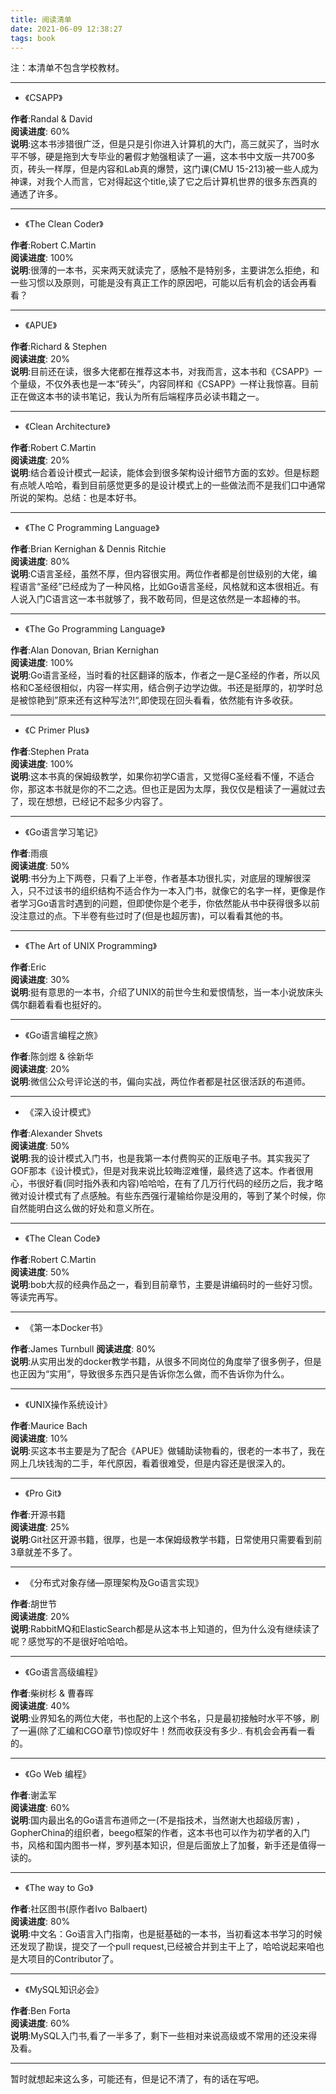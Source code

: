 ```yaml
---
title: 阅读清单
date: 2021-06-09 12:38:27
tags: book
---
```


注：本清单不包含学校教材。  

---
 - 《CSAPP》  
 
**作者**:Randal & David  
**阅读进度**: 60%  
**说明**:这本书涉猎很广泛，但是只是引你进入计算机的大门，高三就买了，当时水平不够，硬是拖到大专毕业的暑假才勉强粗读了一遍，这本书中文版一共700多页，砖头一样厚，但是内容和Lab真的爆赞，这门课(CMU 15-213)被一些人成为神课，对我个人而言，它对得起这个title,读了它之后计算机世界的很多东西真的通透了许多。

---
 - 《The Clean Coder》  
 
**作者**:Robert C.Martin  
**阅读进度**: 100%  
**说明**:很薄的一本书，买来两天就读完了，感触不是特别多，主要讲怎么拒绝，和一些习惯以及原则，可能是没有真正工作的原因吧，可能以后有机会的话会再看看？

---
- 《APUE》  

**作者**:Richard & Stephen   
**阅读进度**: 20%  
**说明**:目前还在读，很多大佬都在推荐这本书，对我而言，这本书和《CSAPP》一个量级，不仅外表也是一本“砖头”，内容同样和《CSAPP》一样让我惊喜。目前正在做这本书的读书笔记，我认为所有后端程序员必读书籍之一。

---
- 《Clean Architecture》  

**作者**:Robert C.Martin   
**阅读进度**: 20%  
**说明**:结合着设计模式一起读，能体会到很多架构设计细节方面的玄妙。但是标题有点唬人哈哈，看到目前感觉更多的是设计模式上的一些做法而不是我们口中通常所说的架构。总结：也是本好书。

---
- 《The C Programming Language》  

**作者**:Brian Kernighan & Dennis Ritchie  
**阅读进度**: 80%  
**说明**:C语言圣经，虽然不厚，但内容很实用。两位作者都是创世级别的大佬，编程语言“圣经”已经成为了一种风格，比如Go语言圣经，风格就和这本很相近。有人说入门C语言这一本书就够了，我不敢苟同，但是这依然是一本超棒的书。

---

- 《The Go Programming Language》  

**作者**:Alan Donovan, Brian Kernighan   
**阅读进度**: 100%  
**说明**:Go语言圣经，当时看的社区翻译的版本，作者之一是C圣经的作者，所以风格和C圣经很相似，内容一样实用，结合例子边学边做。书还是挺厚的，初学时总是被惊艳到”原来还有这种写法?!“,即使现在回头看看，依然能有许多收获。

---  

- 《C Primer Plus》  

**作者**:Stephen Prata   
**阅读进度**: 100%  
**说明**:这本书真的保姆级教学，如果你初学C语言，又觉得C圣经看不懂，不适合你，那这本书就是你的不二之选。但也正是因为太厚，我仅仅是粗读了一遍就过去了，现在想想，已经记不起多少内容了。

---
- 《Go语言学习笔记》  

**作者**:雨痕  
**阅读进度**: 50%  
**说明**:书分为上下两卷，只看了上半卷，作者基本功很扎实，对底层的理解很深入，只不过该书的组织结构不适合作为一本入门书，就像它的名字一样，更像是作者学习Go语言时遇到的问题，但即使你是个老手，你依然能从书中获得很多以前没注意过的点。下半卷有些过时了(但是也超厉害)，可以看看其他的书。  

---
- 《The Art of UNIX Programming》  

**作者**:Eric  
**阅读进度**: 30%  
**说明**:挺有意思的一本书，介绍了UNIX的前世今生和爱恨情愁，当一本小说放床头偶尔翻着看看也挺好的。  

---
- 《Go语言编程之旅》  

**作者**:陈剑煜 & 徐新华  
**阅读进度**: 20%  
**说明**:微信公众号评论送的书，偏向实战，两位作者都是社区很活跃的布道师。  

---
- 《深入设计模式》  

**作者**:Alexander Shvets  
**阅读进度**: 50%  
**说明**:我的设计模式入门书，也是我第一本付费购买的正版电子书。其实我买了GOF那本《设计模式》，但是对我来说比较晦涩难懂，最终选了这本。作者很用心，书很好看(同时指外表和内容)哈哈哈，在有了几万行代码的经历之后，我才略微对设计模式有了点感触。有些东西强行灌输给你是没用的，等到了某个时候，你自然能明白这么做的好处和意义所在。

---
- 《The Clean Code》

**作者**:Robert C.Martin  
**阅读进度**: 50%  
**说明**:bob大叔的经典作品之一，看到目前章节，主要是讲编码时的一些好习惯。等读完再写。

---
- 《第一本Docker书》

**作者**:James Turnbull
**阅读进度**: 80%  
**说明**:从实用出发的docker教学书籍，从很多不同岗位的角度举了很多例子，但是也正因为“实用”，导致很多东西只是告诉你怎么做，而不告诉你为什么。

---
- 《UNIX操作系统设计》

**作者**:Maurice Bach  
**阅读进度**: 10%  
**说明**:买这本书主要是为了配合《APUE》做辅助读物看的，很老的一本书了，我在网上几块钱淘的二手，年代原因，看着很难受，但是内容还是很深入的。  

---
- 《Pro Git》

**作者**:开源书籍  
**阅读进度**: 25%  
**说明**:Git社区开源书籍，很厚，也是一本保姆级教学书籍，日常使用只需要看到前3章就差不多了。  

---
- 《分布式对象存储—原理架构及Go语言实现》

**作者**:胡世节  
**阅读进度**: 20%  
**说明**:RabbitMQ和ElasticSearch都是从这本书上知道的，但为什么没有继续读了呢？感觉写的不是很好哈哈哈。  

---
- 《Go语言高级编程》

**作者**:柴树杉 & 曹春晖  
**阅读进度**: 40%  
**说明**:业界知名的两位大佬，书也配的上这个书名，只是最初接触时水平不够，刷了一遍(除了汇编和CGO章节)惊叹好牛！然而收获没有多少.. 有机会会再看一看的。  

---
- 《Go Web 编程》

**作者**:谢孟军  
**阅读进度**: 60%  
**说明**:国内最出名的Go语言布道师之一(不是指技术，当然谢大也超级厉害) ，GopherChina的组织者，beego框架的作者，这本书也可以作为初学者的入门书，风格和国内图书一样，罗列基本知识，但是后面放上了加餐，新手还是值得一读的。 

---
- 《The way to Go》

**作者**:社区图书(原作者Ivo Balbaert)  
**阅读进度**: 80%  
**说明**:中文名：Go语言入门指南，也是挺基础的一本书，当初看这本书学习的时候还发现了勘误，提交了一个pull request,已经被合并到主干上了，哈哈说起来咱也是大项目的Contributor了。  

---
- 《MySQL知识必会》

**作者**:Ben Forta  
**阅读进度**: 60%  
**说明**:MySQL入门书,看了一半多了，剩下一些相对来说高级或不常用的还没来得及看。

---

暂时就想起来这么多，可能还有，但是记不清了，有的话在写吧。
